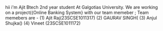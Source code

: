 hii i'm Ajit Btech 2nd year student At Galgotias University.
We are working on a project({Online Banking System} with our team memeber ;
Team memebers are -
(1) Ajit Raj(23SCSE1011317)
(2) GAURAV SINGH(
(3) Anjul Shujka()
(4) Vineet (23SCSE1011172)
